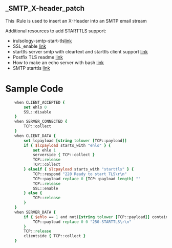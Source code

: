 ## _SMTP_X-header_patch
This iRule is used to insert an X-Header into an SMTP email stream


Additional resources to add STARTTLS support:
 * irulsology-smtp-start-tls[link](https://devcentral.f5.com/s/articles/iruleologyndashsmtp-start-tls)
 * SSL_enable [link](https://clouddocs.f5.com/api/irules/SSL__enable.html)
 * starttls server smtp with cleartext and starttls client support [link](https://devcentral.f5.com/s/articles/starttls-server-smtp-with-cleartext-and-starttls-client-support-1209)
 * Postfix TLS readme [link](http://www.postfix.org/TLS_README.html)
 * How to make an echo server with bash [link](https://stackoverflow.com/questions/8375860/how-to-make-an-echo-server-with-bash)
 * SMTP starttls [link](https://devcentral.f5.com/s/articles/smtpstarttls)

# Sample Code
```tcl
    when CLIENT_ACCEPTED {
        set ehlo 0
        SSL::disable
    }
    when SERVER_CONNECTED {
        TCP::collect
    }
    when CLIENT_DATA {
        set lcpayload [string tolower [TCP::payload]]
        if { $lcpayload starts_with "ehlo" } {
            set ehlo 1
            serverside { TCP::collect }
            TCP::release
            TCP::collect
        } elseif { $lcpayload starts_with "starttls" } {
            TCP::respond "220 Ready to start TLS\r\n"
            TCP::payload replace 0 [TCP::payload length] ""
            TCP::release
            SSL::enable
        } else {
            TCP::release
        }
    }
    when SERVER_DATA {
        if { $ehlo == 1 and not([string tolower [TCP::payload]] contains "starttls") } {
            TCP::payload replace 0 0 "250-STARTTLS\r\n"
        }
        TCP::release
        clientside { TCP::collect }
    }
```
